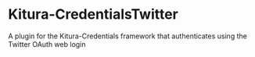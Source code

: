 # Kitura-CredentialsTwitter
A plugin for the Kitura-Credentials framework that authenticates using the Twitter OAuth web login
